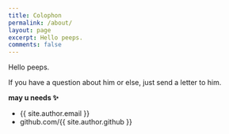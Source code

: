 ```yaml
---
title: Colophon
permalink: /about/
layout: page
excerpt: Hello peeps.
comments: false
---
```


Hello peeps.

If you have a question about him or else, just send a letter to him.

**may u needs ✨**

- {{ site.author.email }}
- github.com/{{ site.author.github }}
